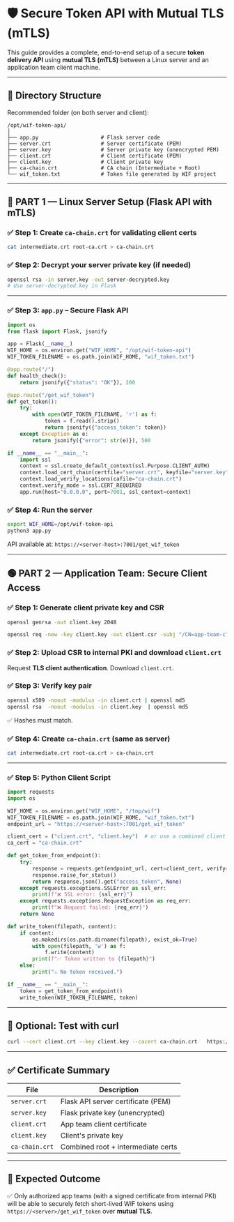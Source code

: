 
# 🛡️ Secure Token API with Mutual TLS (mTLS)

This guide provides a complete, end-to-end setup of a secure **token delivery API** using **mutual TLS (mTLS)** between a Linux server and an application team client machine.

---

## 🔧 Directory Structure

Recommended folder (on both server and client):

```
/opt/wif-token-api/
│
├── app.py                    # Flask server code
├── server.crt                # Server certificate (PEM)
├── server.key                # Server private key (unencrypted PEM)
├── client.crt                # Client certificate (PEM)
├── client.key                # Client private key
├── ca-chain.crt              # CA chain (Intermediate + Root)
└── wif_token.txt             # Token file generated by WIF project
```

---

## 🔵 PART 1 — Linux Server Setup (Flask API with mTLS)

### ✅ Step 1: Create `ca-chain.crt` for validating client certs

```bash
cat intermediate.crt root-ca.crt > ca-chain.crt
```

### ✅ Step 2: Decrypt your server private key (if needed)

```bash
openssl rsa -in server.key -out server-decrypted.key
# Use server-decrypted.key in Flask
```

---

### ✅ Step 3: `app.py` – Secure Flask API

```python
import os
from flask import Flask, jsonify

app = Flask(__name__)
WIF_HOME = os.environ.get("WIF_HOME", "/opt/wif-token-api")
WIF_TOKEN_FILENAME = os.path.join(WIF_HOME, "wif_token.txt")

@app.route("/")
def health_check():
    return jsonify({"status": "OK"}), 200

@app.route("/get_wif_token")
def get_token():
    try:
        with open(WIF_TOKEN_FILENAME, 'r') as f:
            token = f.read().strip()
            return jsonify({"access_token": token})
    except Exception as e:
        return jsonify({"error": str(e)}), 500

if __name__ == "__main__":
    import ssl
    context = ssl.create_default_context(ssl.Purpose.CLIENT_AUTH)
    context.load_cert_chain(certfile="server.crt", keyfile="server.key")  # Or server-decrypted.key
    context.load_verify_locations(cafile="ca-chain.crt")
    context.verify_mode = ssl.CERT_REQUIRED
    app.run(host="0.0.0.0", port=7001, ssl_context=context)
```

### ✅ Step 4: Run the server

```bash
export WIF_HOME=/opt/wif-token-api
python3 app.py
```

API available at: `https://<server-host>:7001/get_wif_token`

---

## 🟢 PART 2 — Application Team: Secure Client Access

### ✅ Step 1: Generate client private key and CSR

```bash
openssl genrsa -out client.key 2048

openssl req -new -key client.key -out client.csr -subj "/CN=app-team-client/O=Internal/CD=cd/DC=com"
```

### ✅ Step 2: Upload CSR to internal PKI and download `client.crt`

Request **TLS client authentication**. Download `client.crt`.

### ✅ Step 3: Verify key pair

```bash
openssl x509 -noout -modulus -in client.crt | openssl md5
openssl rsa  -noout -modulus -in client.key  | openssl md5
```

✅ Hashes must match.

### ✅ Step 4: Create `ca-chain.crt` (same as server)

```bash
cat intermediate.crt root-ca.crt > ca-chain.crt
```

---

### ✅ Step 5: Python Client Script

```python
import requests
import os

WIF_HOME = os.environ.get("WIF_HOME", "/tmp/wif")
WIF_TOKEN_FILENAME = os.path.join(WIF_HOME, "wif_token.txt")
endpoint_url = "https://<server-host>:7001/get_wif_token"

client_cert = ("client.crt", "client.key")  # or use a combined client.pem
ca_cert = "ca-chain.crt"

def get_token_from_endpoint():
    try:
        response = requests.get(endpoint_url, cert=client_cert, verify=ca_cert)
        response.raise_for_status()
        return response.json().get("access_token", None)
    except requests.exceptions.SSLError as ssl_err:
        print(f"❌ SSL error: {ssl_err}")
    except requests.exceptions.RequestException as req_err:
        print(f"❌ Request failed: {req_err}")
    return None

def write_token(filepath, content):
    if content:
        os.makedirs(os.path.dirname(filepath), exist_ok=True)
        with open(filepath, 'w') as f:
            f.write(content)
        print(f"✅ Token written to {filepath}")
    else:
        print("⚠️ No token received.")

if __name__ == "__main__":
    token = get_token_from_endpoint()
    write_token(WIF_TOKEN_FILENAME, token)
```

---

## 🧪 Optional: Test with curl

```bash
curl --cert client.crt --key client.key --cacert ca-chain.crt   https://<server-host>:7001/get_wif_token
```

---

## ✅ Certificate Summary

| File            | Description                           |
|-----------------|----------------------------------------|
| `server.crt`    | Flask API server certificate (PEM)     |
| `server.key`    | Flask private key (unencrypted)        |
| `client.crt`    | App team client certificate            |
| `client.key`    | Client's private key                   |
| `ca-chain.crt`  | Combined root + intermediate certs     |

---

## 📍 Expected Outcome

✅ Only authorized app teams (with a signed certificate from internal PKI) will be able to securely fetch short-lived WIF tokens using `https://<server>/get_wif_token` over **mutual TLS**.
